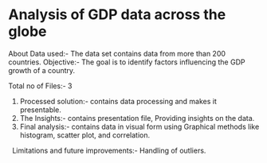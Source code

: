 # Analysis of GDP data across the globe

About Data used:- The data set contains data from more than 200 countries.
Objective:- The goal is to identify factors influencing the GDP growth of a country.

Total no of Files:- 3

1. Processed solution:- contains data processing and makes it presentable.
2. The Insights:- contains presentation file, Providing insights on the data.
3. Final analysis:- contains data in visual form using Graphical methods like histogram, scatter plot, and correlation.

 
Limitations and future improvements:- Handling of outliers.
